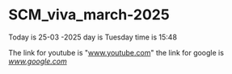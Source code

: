 # SCM_viva_march-2025

Today is 25-03 -2025  day is Tuesday time is 15:48

The link for youtube is "www.youtube.com"
the link for google is *www.google.com*